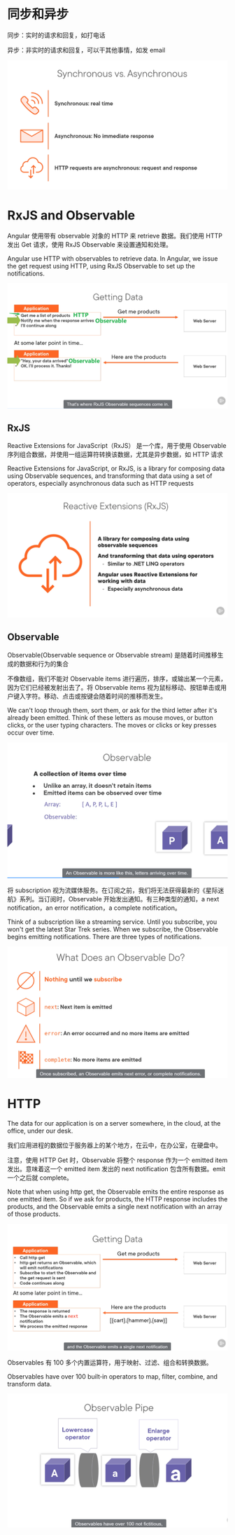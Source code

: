 # 同步和异步

同步：实时的请求和回复，如打电话

异步：非实时的请求和回复，可以干其他事情，如发 email

<img src="imgs\http2.png" style="zoom:50%;" />

# RxJS and Observable

Angular 使用带有 observable 对象的 HTTP 来 retrieve 数据。我们使用 HTTP 发出 Get 请求，使用 RxJS Observable 来设置通知和处理。

Angular use HTTP with observables to retrieve data. In Angular, we issue the get request using HTTP,  using RxJS Observable to set up the notifications.

<img src="imgs\http4.png" style="zoom:50%;" />

## RxJS

Reactive Extensions for JavaScript（RxJS） 是一个库，用于使用 Observable 序列组合数据，并使用一组运算符转换该数据，尤其是异步数据，如 HTTP 请求

Reactive Extensions for JavaScript, or RxJS, is a library for composing data using Observable sequences, and transforming that data using a set of operators, especially asynchronous data such as HTTP requests

<img src="imgs\http.png" style="zoom:50%;" />

## Observable 

Observable(Observable sequence or Observable stream) 是随着时间推移生成的数据和行为的集合

不像数组，我们不能对 Observable items 进行遍历，排序，或输出某一个元素，因为它们已经被发射出去了。将 Observable items 视为鼠标移动、按钮单击或用户键入字符。移动、点击或按键会随着时间的推移而发生。

We can't loop through them, sort them, or ask for the third letter after it's already been emitted. Think of these letters as mouse moves, or button clicks, or the user typing characters. The moves or clicks or key presses occur over time.

<img src="imgs\http3.png" style="zoom:50%;" />

将 subscription 视为流媒体服务。在订阅之前，我们将无法获得最新的《星际迷航》系列。当订阅时，Observable 开始发出通知。有三种类型的通知，a next notification，an error notification，a complete notification。

Think of a subscription like a streaming service. Until you subscribe, you won't get the latest Star Trek series. When we subscribe, the Observable begins emitting notifications. There are three types of notifications.

<img src="imgs\http5.png" style="zoom:50%;" />

# HTTP

The data for our application is on a server somewhere, in the cloud, at the office, under our desk. 

我们应用进程的数据位于服务器上的某个地方，在云中，在办公室，在硬盘中。

注意，使用 HTTP Get 时，Observable 将整个 response 作为一个 emitted item 发出。意味着这一个 emitted item 发出的 next notification 包含所有数据。emit 一个之后就 complete。

Note that when using http get, the Observable emits the entire response as one emitted item. So if we ask for products, the HTTP response includes the products, and the Observable emits a single next notification with an array of those products.

<img src="imgs\http6.png" style="zoom:50%;" />

Observables 有 100 多个内置运算符，用于映射、过滤、组合和转换数据。

Observables have over 100 built‑in operators to map, filter, combine, and transform data.

<img src="imgs\http7.png" style="zoom:50%;" />
